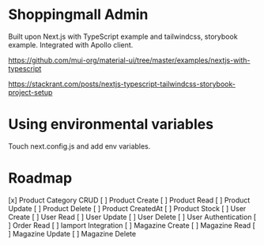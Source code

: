 # Shoppingmall Admin

Built upon Next.js with TypeScript example and tailwindcss, storybook example. Integrated with Apollo client.

<https://github.com/mui-org/material-ui/tree/master/examples/nextjs-with-typescript>

<https://stackrant.com/posts/nextjs-typescript-tailwindcss-storybook-project-setup>

# Using environmental variables

Touch next.config.js and add env variables.

<!-- https://discuss.prosemirror.net/t/lightweight-react-integration-example/2680 -->

# Roadmap

[x] Product Category CRUD
[ ] Product Create
[ ] Product Read
[ ] Product Update
[ ] Product Delete
[ ] Product CreatedAt
[ ] Product Stock
[ ] User Create
[ ] User Read
[ ] User Update
[ ] User Delete
[ ] User Authentication
[ ] Order Read
[ ] Iamport Integration
[ ] Magazine Create
[ ] Magazine Read
[ ] Magazine Update
[ ] Magazine Delete
